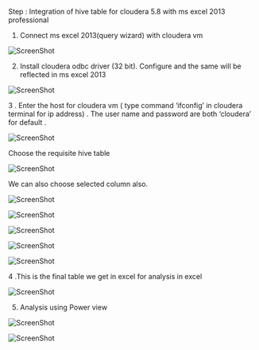 Step : Integration of hive table for cloudera 5.8 with ms excel 2013 professional 

1.	Connect ms excel 2013(query wizard) with cloudera  vm 

![ScreenShot](https://github.com/rohan22sri/Hadoop/blob/master/cloudera%205.8%20hive%20and%20ms%20excel%20integration/media/image1.png)




 


2.	Install cloudera odbc driver (32 bit). Configure and the same will be reflected in ms excel 2013

![ScreenShot](https://github.com/rohan22sri/Hadoop/blob/master/cloudera%205.8%20hive%20and%20ms%20excel%20integration/media/image2.png)



 

3 .  Enter the host  for cloudera  vm ( type command ‘ifconfig’  in cloudera terminal for ip address) . The user name and password  are both ‘cloudera’ for default .

![ScreenShot](https://github.com/rohan22sri/Hadoop/blob/master/cloudera%205.8%20hive%20and%20ms%20excel%20integration/media/image3.png)

 
Choose the requisite hive table 

![ScreenShot](https://github.com/rohan22sri/Hadoop/blob/master/cloudera%205.8%20hive%20and%20ms%20excel%20integration/media/image4.png)
 

We can also choose selected column also.

![ScreenShot](https://github.com/rohan22sri/Hadoop/blob/master/cloudera%205.8%20hive%20and%20ms%20excel%20integration/media/image5.png)


![ScreenShot](https://github.com/rohan22sri/Hadoop/blob/master/cloudera%205.8%20hive%20and%20ms%20excel%20integration/media/image6.png)

![ScreenShot](https://github.com/rohan22sri/Hadoop/blob/master/cloudera%205.8%20hive%20and%20ms%20excel%20integration/media/image7.png)

![ScreenShot](https://github.com/rohan22sri/Hadoop/blob/master/cloudera%205.8%20hive%20and%20ms%20excel%20integration/media/image8.png)

![ScreenShot](https://github.com/rohan22sri/Hadoop/blob/master/cloudera%205.8%20hive%20and%20ms%20excel%20integration/media/image9.png)
 


 

 


 

4	.This is the final table we get in excel for  analysis in excel


 ![ScreenShot](https://github.com/rohan22sri/Hadoop/blob/master/cloudera%205.8%20hive%20and%20ms%20excel%20integration/media/image10.png)


5. Analysis using Power view

![ScreenShot](https://github.com/rohan22sri/Hadoop/blob/master/cloudera%205.8%20hive%20and%20ms%20excel%20integration/media/image11.png)


![ScreenShot](https://github.com/rohan22sri/Hadoop/blob/master/cloudera%205.8%20hive%20and%20ms%20excel%20integration/media/image12.png)

 


 


